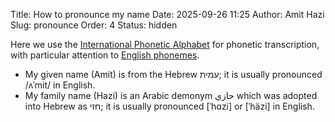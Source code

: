 Title: How to pronounce my name
Date: 2025-09-26 11:25
Author: Amit Hazi
Slug: pronounce
Order: 4
Status: hidden

Here we use the [International Phonetic Alphabet](http://en.wikipedia.org/wiki/International_Phonetic_Alphabet) for phonetic transcription, with particular attention to [English phonemes](http://en.wikipedia.org/wiki/English_phonology).

- My given name (Amit) is from the Hebrew עמית; it is usually pronounced <span class="ipa">/ʌˈmit/</span> in English.
- My family name (Hazi) is an Arabic demonym حازي which was adopted into Hebrew as חזי; it is usually pronounced <span class="ipa">[ˈhɑzi]</span> or <span class="ipa">[ˈhäzi]</ipa> in English.
